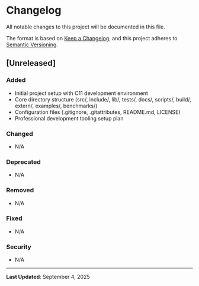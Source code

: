 # Changelog

All notable changes to this project will be documented in this file.

The format is based on [Keep a Changelog](https://keepachangelog.com/en/1.0.0/),
and this project adheres to [Semantic Versioning](https://semver.org/spec/v2.0.0.html).

## [Unreleased]

### Added
- Initial project setup with C11 development environment
- Core directory structure (src/, include/, lib/, tests/, docs/, scripts/, build/, extern/, examples/, benchmarks/)
- Configuration files (.gitignore, .gitattributes, README.md, LICENSE)
- Professional development tooling setup plan

### Changed
- N/A

### Deprecated
- N/A

### Removed
- N/A

### Fixed
- N/A

### Security
- N/A

---

**Last Updated**: September 4, 2025